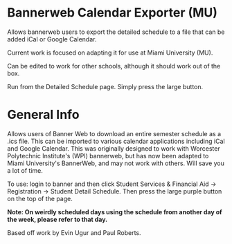 # Bannerweb Calendar Exporter (MU)
Allows bannerweb users to export the detailed schedule to a file that can be added iCal or Google Calendar. 

Current work is focused on adapting it for use at Miami University (MU). 
<p>Can be edited to work for other schools, although it should work out of the box.</p>

Run from the Detailed Schedule page. Simply press the large button.

# General Info
Allows users of Banner Web to download an entire semester schedule as a .ics file. This can be imported to various calendar applications including iCal and Google Calendar. This was originally designed to work with Worcester Polytechnic Institute's (WPI) bannerweb, but has now been adapted to Miami University's BannerWeb, and may not work with others. Will save you a lot of time.
<p>To use: login to banner and then click Student Services & Financial Aid -> Registration -> Student Detail Schedule. Then press the large purple button on the top of the page.</p>
<p><b>Note: On weirdly scheduled days using the schedule from another day of the week, please refer to that day.</b></p>
Based off work by Evin Ugur and Paul Roberts.
